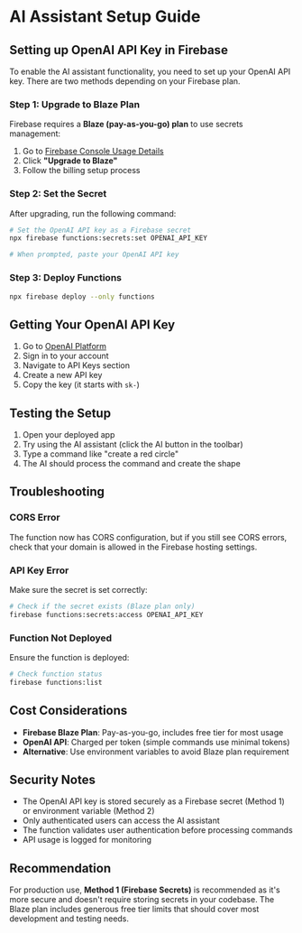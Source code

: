 # AI Assistant Setup Guide

## Setting up OpenAI API Key in Firebase

To enable the AI assistant functionality, you need to set up your OpenAI API key. There are two methods depending on your Firebase plan.

### Step 1: Upgrade to Blaze Plan
Firebase requires a **Blaze (pay-as-you-go) plan** to use secrets management:

1. Go to [Firebase Console Usage Details](https://console.firebase.google.com/project/collabcanvas-dev/usage/details)
2. Click **"Upgrade to Blaze"**
3. Follow the billing setup process

### Step 2: Set the Secret
After upgrading, run the following command:

```bash
# Set the OpenAI API key as a Firebase secret
npx firebase functions:secrets:set OPENAI_API_KEY

# When prompted, paste your OpenAI API key
```

### Step 3: Deploy Functions
```bash
npx firebase deploy --only functions
```

## Getting Your OpenAI API Key

1. Go to [OpenAI Platform](https://platform.openai.com/)
2. Sign in to your account
3. Navigate to API Keys section
4. Create a new API key
5. Copy the key (it starts with `sk-`)

## Testing the Setup

1. Open your deployed app
2. Try using the AI assistant (click the AI button in the toolbar)
3. Type a command like "create a red circle"
4. The AI should process the command and create the shape

## Troubleshooting

### CORS Error
The function now has CORS configuration, but if you still see CORS errors, check that your domain is allowed in the Firebase hosting settings.

### API Key Error
Make sure the secret is set correctly:
```bash
# Check if the secret exists (Blaze plan only)
firebase functions:secrets:access OPENAI_API_KEY
```

### Function Not Deployed
Ensure the function is deployed:
```bash
# Check function status
firebase functions:list
```

## Cost Considerations

- **Firebase Blaze Plan**: Pay-as-you-go, includes free tier for most usage
- **OpenAI API**: Charged per token (simple commands use minimal tokens)
- **Alternative**: Use environment variables to avoid Blaze plan requirement

## Security Notes

- The OpenAI API key is stored securely as a Firebase secret (Method 1) or environment variable (Method 2)
- Only authenticated users can access the AI assistant
- The function validates user authentication before processing commands
- API usage is logged for monitoring

## Recommendation

For production use, **Method 1 (Firebase Secrets)** is recommended as it's more secure and doesn't require storing secrets in your codebase. The Blaze plan includes generous free tier limits that should cover most development and testing needs.
